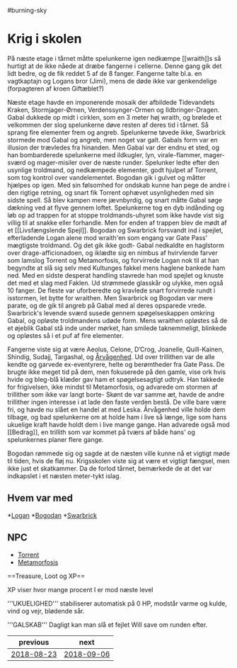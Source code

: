 #burning-sky

# Krig i skolen 

På næste etage i tårnet måtte spelunkerne igen nedkæmpe [[wraith]]s så hurtigt at de ikke nåede at dræbe fangerne i cellerne. Denne gang gik det lidt bedre, og de fik reddet 5 af de 8 fanger. Fangerne talte bl.a. en vagtkaptajn og Logans bror (Jimi), mens de døde ikke var genkendelige (forpagteren af kroen Giftæblet?)

Næste etage havde en imponerende mosaik der afbildede Tidevandets Kraken, Stormjager-Ørnen, Verdenssynger-Ormen og Ildbringer-Dragen. Gabal dukkede op midt i cirklen, som en 3 meter høj wraith,  og brølede et velkommen der slog spelunkerne døve resten af deres tid i tårnet. Så sprang fire elementer frem og angreb. Spelunkerne tøvede ikke, Swarbrick stormede mod Gabal og angreb, men noget var galt. Gabals form var en illusion der trævledes fra hinanden. Men Gabal var der endnu et sted, og han bombarderede spelunkerne med ildkugler, lyn, virale-flammer, mager-sværd og mager-misiler over de næste runder. Spelunker ledte efter den usynlige troldmand, og nedkæmpede elementer, godt hjulpet af Torrent, som tog kontrol over vandelementet. Bogodan gik i gulvet og måtter hjælpes op igen. Med sin følsomhed for ondskab kunne han pege de andre i den rigtige retning, og snart fik Torrent ophævet usynligheden med sin sidste spell. Så blev kampen mere jævnbyrdig, og snart måtte Gabal søge dækning ved at flyve gennem loftet. Spelunkerne tog en dyb indånding og løb op ad trappen for at stoppe troldmands-uhyret som ikke havde vist sig villig til at snakke eller forhandle. Men for enden af trappen blev de mødt af et [[Livsfængslende Spejl]]. Bogodan og Swarbrick forsvandt ind i spejlet, efterladende Logan alene mod wraith'en som engang var Gate Pass' mægtigste troldmand. Og det gik ikke godt- Gabal nedkaldte en haglstorm over drage-afficionadoen, og iklædte sig en nimbus af hvirvlende farver som lamslog Torrent og Metamorfosis, og forvirrede Logan nok til at han begyndte at slå sig selv med Kultunges fakkel mens haglene bankede ham ned. Med en sidste desperat handling stavrede han mod spejlet og knuste det med et slag med Faklen. Ud strømmede glasskår og ulykke, men også 10 fanger. De fleste var uforberedte og kravlede snart forvirrede rundt i isstormen, let bytte for wraithen. Men Swarbrick og Bogodan var mere parate, og de gik til angreb på Gabal med al deres opsparede vrede. Swarbrick's levende sværd susede gennem spøgelseskappen omkring Gabal, og opløste troldmandens udøde form. Mens wraithen opløstes så de et øjeblik Gabal stå inde under mørket, han smilede taknemmeligt, blinkede og opløstes så i et puf af fire elementer.

Fangerne viste sig at være Aeolus, Celone, D’Crog, Joanelle, Quill-Kainen, Shindig, Sudajj, Targashal, og [Årvågenhed](./Årvågenhed.md). Ud over trillithen var de alle kendte og garvede ex-eventyrere, helte og berømtheder fra Gate Pass. De brugte ikke meget tid på dem, men fokuserede på den gamle, vise ork hvis hvide og bleg-blå klæder gav ham et spøgelsesagtigt udtryk. Han takkede for frigivelsen, ikke mindst til Metamorfosis, og advarede om stormen af trillither som ikke var langt borte- Skønt de var samme æt, havde de andre trillither ingen interesse i at lade den faste verden bestå. De ville bare være fri, og havde nu slået en handel at med Leska. Årvågenhed ville holde dem tilbage, og bad spelunkerne om at holde ham i live så længe, lige som hans ukuelige kraft havde holdt dem i live mange gange. Han advarede også mod [[Bedrag]], en trillith som var kommet på tværs af både hans' og spelunkernes planer flere gange.

Bogodan rømmede sig og sagde at de næsten ville kunne nå et vigtigt møde til tiden, hvis de fløj nu. Krigsskolen viste sig at være et vigtigt fængsel, men ikke just et skatkammer. Da de forlod tårnet, bemærkede de at det var indkapslet i et næsten meter-tykt islag. 
 




## Hvem var med
*[Logan](./Logan.md)
*[Bogodan](./Bogodan.md)
*[Swarbrick](./Swarbrick%20Everwood.md)



## NPC
* [Torrent](./Torrent.md)
* [Metamorfosis](./Metamorfosis.md)


==Treasure, Loot og XP==





XP viser hvor mange procent I er mod næste level

'''UKUELIGHED''' stabiliserer automatisk på 0 HP, modstår varme og kulde, vind og vejr, blødende sår.

'''GALSKAB''' Dagligt kan man slå et fejlet Will save om runden efter.

| previous | next |
| --- | --- |
| [2018-08-23](./2018-08-23.md) | [2018-09-06](./2018-09-06.md) |
